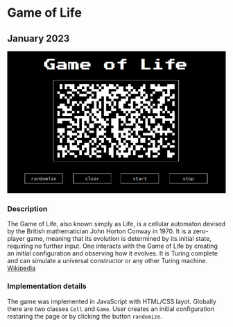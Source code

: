 # Game of Life

## January 2023

![png](assets/screenshot.png)

### Description
The Game of Life, also known simply as Life, is a cellular automaton devised by the British mathematician John Horton Conway in 1970. It is a zero-player game, meaning that its evolution is determined by its initial state, requiring no further input. One interacts with the Game of Life by creating an initial configuration and observing how it evolves. It is Turing complete and can simulate a universal constructor or any other Turing machine.
[Wikipedia](https://en.wikipedia.org/wiki/Conway%27s_Game_of_Life)

### Implementation details
The game was implemented in JavaScript with HTML/CSS layot. Globally there are two classes `Cell` and `Game`. User creates an initial configuration restaring the page or by clicking the button `randomize`.
